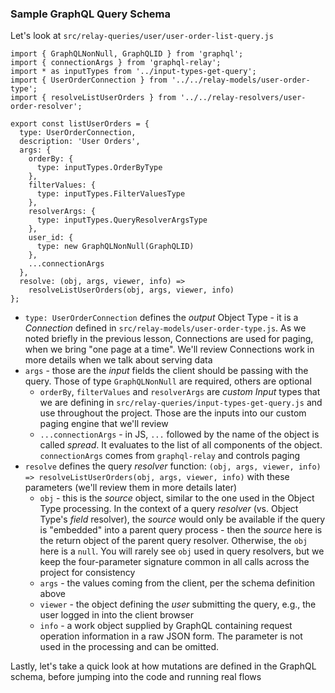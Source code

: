 ### Sample GraphQL Query Schema

Let's look at `src/relay-queries/user/user-order-list-query.js`

```
import { GraphQLNonNull, GraphQLID } from 'graphql';
import { connectionArgs } from 'graphql-relay';
import * as inputTypes from '../input-types-get-query';
import { UserOrderConnection } from '../../relay-models/user-order-type';
import { resolveListUserOrders } from '../../relay-resolvers/user-order-resolver';

export const listUserOrders = {
  type: UserOrderConnection,
  description: 'User Orders',
  args: {
    orderBy: {
      type: inputTypes.OrderByType
    },
    filterValues: {
      type: inputTypes.FilterValuesType
    },
    resolverArgs: {
      type: inputTypes.QueryResolverArgsType
    },
    user_id: {
      type: new GraphQLNonNull(GraphQLID)
    },
    ...connectionArgs
  },
  resolve: (obj, args, viewer, info) =>
    resolveListUserOrders(obj, args, viewer, info)
};
```

- `type: UserOrderConnection` defines the *output* Object Type - it is a *Connection* defined in `src/relay-models/user-order-type.js`. As we noted briefly in the previous lesson, Connections are used for paging, when we bring "one page at a time". We'll review Connections work in more details when we talk about serving data
- `args` - those are the *input* fields the client should be passing with the query. Those of type `GraphQLNonNull` are required, others are optional
  * `orderBy`, `filterValues` and `resolverArgs` are *custom* *Input* types that we are defining in `src/relay-queries/input-types-get-query.js` and use throughout the project. Those are the inputs into our custom paging engine that we'll review
  * `...connectionArgs` - in JS, `...` followed by the name of the object is called *spread*. It evaluates to the list of all components of the object. `connectionArgs` comes from `graphql-relay` and controls paging
- `resolve` defines the query *resolver* function: `(obj, args, viewer, info) => resolveListUserOrders(obj, args, viewer, info)` with these parameters (we'll review them in more details later)
  * `obj` - this is the *source* object, similar to the one used in the Object Type processing. In the context of a query *resolver* (vs. Object Type's *field* resolver), the *source* would only be available if the query is "embedded" into a parent query process - then the *source* here is the return object of the parent query resolver. Otherwise, the `obj` here is a `null`. You will rarely see `obj` used in query resolvers, but we keep the four-parameter signature common in all calls across the project for consistency
  * `args` - the values coming from the client, per the schema definition above
  * `viewer` - the object defining the *user* submitting the query, e.g., the user logged in into the client browser 
  * `info` - a work object supplied by GraphQL containing request operation information in a raw JSON form. The parameter is not used in the processing and can be omitted.


Lastly, let's take a quick look at how mutations are defined in the GraphQL schema, before jumping into the code and running real flows